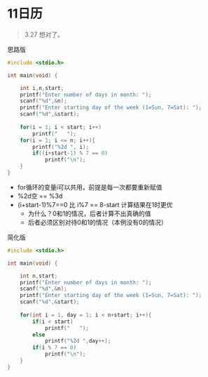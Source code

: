 # 11日历

> 3.27 想对了。

思路版

```c
#include <stdio.h>

int main(void) {

    int i,n,start;
    printf("Enter number of days in month: ");
    scanf("%d",&n);
    printf("Enter starting day of the week (1=Sun, 7=Sat): ");
    scanf("%d",&start);
    
    for(i = 1; i < start; i++)
        printf("   ");
    for(i = 1; i <= n; i++){
        printf("%2d ", i);
        if((i+start-1) % 7 == 0)
            printf("\n");
    }
}
```

* for循环的变量i可以共用，前提是每一次都要重新赋值
* %2d空 == %3d
* (i+start-1)%7==0  比 i%7 == 8-start 计算结果在1时更优
  * 为什么？0和1的情况，后者计算不出真确的值
  * 后者必须区别对待0和1的情况（本例没有0的情况）

简化版

```c
#include <stdio.h>

int main(void) {

    int n,start;
    printf("Enter number of days in month: ");
    scanf("%d",&n);
    printf("Enter starting day of the week (1=Sun, 7=Sat): ");
    scanf("%d",&start);
    
    for(int i = 1, day = 1; i < n+start; i++){
        if(i < start)
            printf("   ");
        else
            printf("%2d ",day++);
        if(i % 7 == 0)
            printf("\n");
    }
}
```

